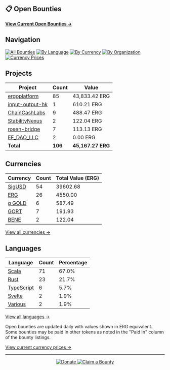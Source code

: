 ## 📋 Open Bounties

**[View Current Open Bounties →](/bounties/all.md)**

## Navigation

[![All Bounties](https://img.shields.io/badge/All%20Bounties-106-blue)](/bounties/all.md) [![By Language](https://img.shields.io/badge/By%20Language-6-green)](/bounties/by_language/) [![By Currency](https://img.shields.io/badge/By%20Currency-6-yellow)](/bounties/by_currency/) [![By Organization](https://img.shields.io/badge/By%20Organization-6-orange)](/bounties/by_org/) [![Currency Prices](https://img.shields.io/badge/Currency%20Prices-5-purple)](/bounties/currency_prices.md)

## Projects

| Project | Count | Value |
|----------|-------|-------|
| [ergoplatform](/bounties/by_org/ergoplatform.md) | 85 | 43,833.42 ERG |
| [input-output-hk](/bounties/by_org/input-output-hk.md) | 1 | 610.21 ERG |
| [ChainCashLabs](/bounties/by_org/chaincashlabs.md) | 9 | 488.47 ERG |
| [StabilityNexus](/bounties/by_org/stabilitynexus.md) | 2 | 122.04 ERG |
| [rosen-bridge](/bounties/by_org/rosen-bridge.md) | 7 | 113.13 ERG |
| [EF_DAO_LLC](/bounties/by_org/ef_dao_llc.md) | 2 | 0.00 ERG |
| **Total** | **106** | **45,167.27 ERG** |

## Currencies

| Currency | Count | Total Value (ERG) |
|----------|-------|------------------|
| [SigUSD](/bounties/by_currency/sigusd.md) | 54 | 39602.68 |
| [ERG](/bounties/by_currency/erg.md) | 26 | 4550.00 |
| [g GOLD](/bounties/by_currency/gold.md) | 6 | 587.49 |
| [GORT](/bounties/by_currency/gort.md) | 7 | 191.93 |
| [BENE](/bounties/by_currency/bene.md) | 2 | 122.04 |

[View all currencies →](/bounties/by_currency/)

## Languages

| Language | Count | Percentage |
|----------|-------|------------|
| [Scala](/bounties/by_language/scala.md) | 71 | 67.0% |
| [Rust](/bounties/by_language/rust.md) | 23 | 21.7% |
| [TypeScript](/bounties/by_language/typescript.md) | 6 | 5.7% |
| [Svelte](/bounties/by_language/svelte.md) | 2 | 1.9% |
| [Various](/bounties/by_language/various.md) | 2 | 1.9% |

[View all languages →](/bounties/by_language/)

Open bounties are updated daily with values shown in ERG equivalent. Some bounties may be paid in other tokens as noted in the "Paid in" column of the bounty listings.

[View current currency prices →](/bounties/currency_prices.md)


---

<div align="center">
  <p>
    <a href="../docs/donate.md">
      <img src="https://img.shields.io/badge/❤️%20Donate-F44336" alt="Donate">
    </a>
    <a href="../docs/bounty-submission-guide.md#reserving-a-bounty">
      <img src="https://img.shields.io/badge/🔒%20Claim-4CAF50" alt="Claim a Bounty">
    </a>
  </p>
</div>
